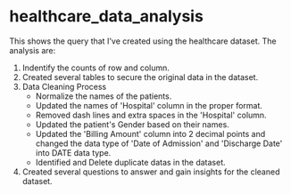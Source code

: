 # healthcare_data_analysis
This shows the query that I've created using the healthcare dataset.
The analysis are:
1. Indentify the counts of row and column.
2. Created several tables to secure the original data in the dataset.
3. Data Cleaning Process
   - Normalize the names of the patients.
   - Updated the names of 'Hospital' column in the proper format.
   - Removed dash lines and extra spaces in the 'Hospital' column.
   - Updated the patient's Gender based on their names.
   - Updated the 'Billing Amount' column into 2 decimal points and changed the data type of 'Date of Admission' and 'Discharge    Date' into DATE data type.
   - Identified and Delete duplicate datas in the dataset.
4. Created several questions to answer and gain insights for the cleaned dataset.

